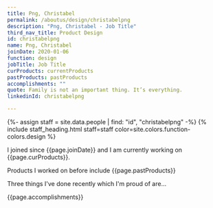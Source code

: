 ```yaml
---
title: Png, Christabel
permalink: /aboutus/design/christabelpng
description: "Png, Christabel - Job Title"
third_nav_title: Product Design
id: christabelpng
name: Png, Christabel
joinDate: 2020-01-06
function: design
jobTitle: Job Title
curProducts: currentProducts
pastProducts: pastProducts
accomplishments: ""
quote: Family is not an important thing. It’s everything.
linkedinId: christabelpng

---
```


{%- assign staff = site.data.people | find: "id", "christabelpng" -%}
{% include staff_heading.html staff=staff color=site.colors.function-colors.design %}

<p>I joined since {{page.joinDate}} and I am currently working on {{page.curProducts}}.</p>

<p>Products I worked on before include {{page.pastProducts}}</p>

<p>Three things I've done recently which I'm proud of are...</p>
{{page.accomplishments}}
